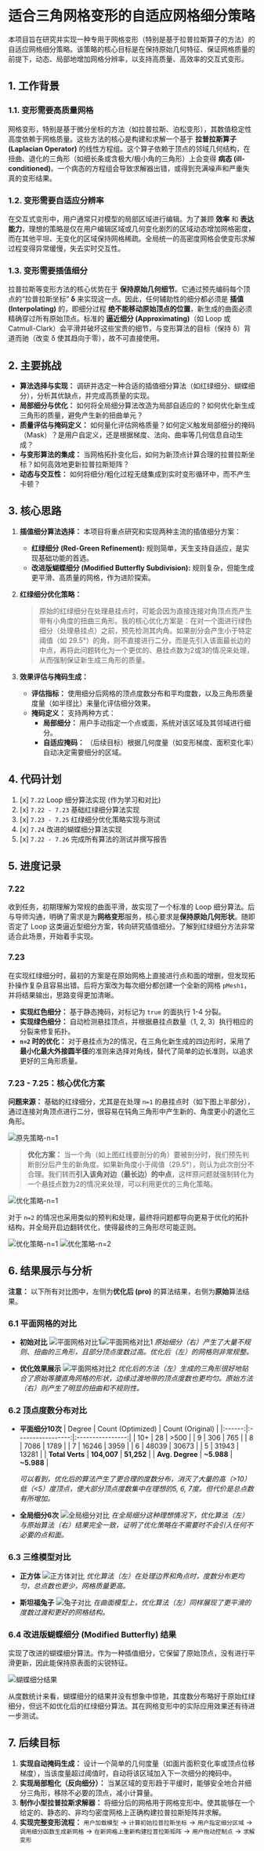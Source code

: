 # 适合三角网格变形的自适应网格细分策略

本项目旨在研究并实现一种专用于网格变形（特别是基于拉普拉斯算子的方法）的自适应网格细分策略。该策略的核心目标是在保持原始几何特征、保证网格质量的前提下，动态、局部地增加网格分辨率，以支持高质量、高效率的交互式变形。

## 1. 工作背景

### 1.1. 变形需要高质量网格
网格变形，特别是基于微分坐标的方法（如拉普拉斯、泊松变形），其数值稳定性高度依赖于网格质量。这些方法的核心是构建和求解一个基于 **拉普拉斯算子 (Laplacian Operator)** 的线性方程组。这个算子依赖于顶点的邻域几何结构，在扭曲、退化的三角形（如细长条或含极大/极小角的三角形）上会变得 **病态 (ill-conditioned)**。一个病态的方程组会导致求解器出错，或得到充满噪声和严重失真的变形结果。

### 1.2. 变形需要自适应分辨率
在交互式变形中，用户通常只对模型的局部区域进行编辑。为了兼顾 **效率** 和 **表达能力**，理想的策略是仅在用户编辑区域或几何变化剧烈的区域动态增加网格密度，而在其他平坦、无变化的区域保持网格稀疏。全局统一的高密度网格会使变形求解过程变得异常缓慢，失去实时交互性。

### 1.3. 变形需要插值细分
拉普拉斯等变形方法的核心优势在于 **保持原始几何细节**。它通过预先编码每个顶点的“拉普拉斯坐标” **δ** 来实现这一点。因此，任何辅助性的细分都必须是 **插值 (Interpolating)** 的，即细分过程 **绝不能移动原始顶点的位置**，新生成的曲面必须精确穿过所有原始顶点。标准的 **逼近细分 (Approximating)**（如 Loop 或 Catmull-Clark）会平滑并破坏这些宝贵的细节，与变形算法的目标（保持 δ）背道而驰（改变 δ 使其趋向于零），故不可直接使用。

## 2. 主要挑战

*   **算法选择与实现：** 调研并选定一种合适的插值细分算法（如红绿细分、蝴蝶细分），分析其优缺点，并完成高质量的实现。
*   **局部细分与优化：** 如何将全局细分算法改造为局部自适应的？如何优化新生成三角形的质量，避免产生新的扭曲单元？
*   **质量评估与掩码定义：** 如何量化评估网格质量？如何定义触发局部细分的掩码（Mask）？是用户自定义，还是根据梯度、法向、曲率等几何信息自动生成？
*   **与变形算法的集成：** 当网格拓扑变化后，如何为新顶点计算合理的拉普拉斯坐标？如何高效地更新拉普拉斯矩阵？
*   **动态与交互性：** 如何将细分/粗化过程无缝集成到实时变形循环中，而不产生卡顿？

## 3. 核心思路

1.  **插值细分算法选择：**
    本项目将重点研究和实现两种主流的插值细分方案：
    *   **红绿细分 (Red-Green Refinement):** 规则简单，天生支持自适应，是实现基础功能的首选。
    *   **改进版蝴蝶细分 (Modified Butterfly Subdivision):** 规则复杂，但能生成更平滑、高质量的网格，作为进阶探索。

2.  **红绿细分优化策略：**
    > 原始的红绿细分在处理悬挂点时，可能会因为直接连接对角顶点而产生带有小角度的扭曲三角形。我的核心优化方案是：在对一个面进行绿色细分（处理悬挂点）之前，预先检测其内角。如果剖分会产生小于特定阈值（如 29.5°）的角，则不直接进行二分，而是先引入该面最长边的中点，再将此问题转化为一个更优的、悬挂点数为2或3的情况来处理，从而强制保证新生成三角形的质量。

3.  **效果评估与掩码生成：**
    *   **评估指标：** 使用细分后网格的顶点度数分布和平均度数，以及三角形质量度量（如半径比）来量化评估细分效果。
    *   **掩码定义：** 支持两种方式：
        *   **局部细分：** 用户手动指定一个点或面，系统对该区域及其邻域进行细分。
        *   **自适应掩码：** （后续目标）根据几何度量（如变形梯度、面积变化率）自动决定需要细分的区域。

## 4. 代码计划

1.  [x] `7.22` Loop 细分算法实现 (作为学习和对比)
2.  [x] `7.22 - 7.23` 基础红绿细分算法实现
3.  [x] `7.23 - 7.25` 红绿细分优化策略实现与测试
4.  [x] `7.24` 改进的蝴蝶细分算法实现
5.  [x] `7.22 - 7.26` 完成所有算法的测试并撰写报告

## 5. 进度记录

### 7.22
收到任务，初期理解为常规的曲面平滑，故实现了一个标准的 Loop 细分算法。后与导师沟通，明确了需求是为**网格变形**服务，核心要求是**保持原始几何形状**。随即否定了 Loop 这类逼近型细分方案，转向研究插值细分。了解到红绿细分方法非常适合此场景，开始着手实现。

### 7.23
在实现红绿细分时，最初的方案是在原始网格上直接进行点和面的增删，但发现拓扑操作复杂且容易出错。后将方案改为每次细分都创建一个全新的网格 `pMesh1`，并将结果输出，思路变得更加清晰。
*   **实现红色细分：** 基于静态掩码，对标记为 `true` 的面执行 1-4 分裂。
*   **实现绿色细分：** 自动检测悬挂顶点，并根据悬挂点数量（1, 2, 3）执行相应的分裂来修复拓扑。
*   **`n=2` 时的优化：** 对于悬挂点为2的情况，在三角化新生成的四边形时，采用了**最小化最大外接圆半径**的准则来选择对角线，替代了简单的边长准则，以追求更好的三角形质量。

### 7.23 - 7.25：核心优化方案
**问题来源：** 基础的红绿细分，尤其是在处理 `n=1` 的悬挂点时（如下图上半部分），通过连接对角顶点进行二分，很容易在钝角三角形中产生新的、角度更小的退化三角形。

![原先策略-n=1](picture/green_division1.png)


> **优化方案：** 当一个角（如上图红线要剖分的角）要被剖分时，我们预先判断剖分后产生的新角度。如果新角度小于阈值（29.5°），则认为此次剖分不合理。我们转而**引入该角对边（最长边）的中点**，这样原问题就强制转化为一个悬挂点数为2的情况来处理，可以利用更优的三角化策略。

![优化策略-n=1](picture/red_green_division_pro_green_division1.png)

对于 `n=2` 的情况也采用类似的预判和处理，最终将问题都导向更易于优化的拓扑结构，并全局开启边翻转优化，使得最终的三角形尽可能正则。

![优化策略-n=1](picture/picture/green_division2.png)
![优化策略-n=2](picture/red_green_division_pro_green_division2.png)

## 6. 结果展示与分析

**注意：** 以下所有对比图中，左侧为**优化后 (pro)** 的算法结果，右侧为**原始**算法结果。

### 6.1 平面网格的对比

*   **初始对比**
    ![平面网格对比1](picture/red_green_division_pro_4times.png)![平面网格对比1](picture/red_green_division_4times.png)
    *原始细分（右）产生了大量不规则、扭曲的三角形，且部分顶点度数过高。优化后（左）的网格则非常规整。*

*   **优化效果展示**
    ![平面网格对比2](path/to/your/plane_compare_2.png)
    *优化后的方法（左）生成的三角形很好地贴合了原始等腰直角网格的形状，边缘过渡地带的顶点度数也更均匀。原始方法（右）则产生了明显的扭曲和不规则性。*

### 6.2 顶点度数分布对比

*   **平面细分10次**
    | Degree | Count (Optimized) | Count (Original) |
    |:------:|:-----------------:|:----------------:|
    |   10+  |        28         |       >500       |
    |    9   |        306        |        765       |
    |    8   |       7086        |       1789       |
    |    7   |       16246       |       3959       |
    |    6   |       48039       |      30673       |
    |    5   |       31943       |      13281       |
    | **Total Verts** |   **104,007**   |    **51,252**    |
    | **Avg. Degree** |   **~5.988**    |    **~5.988**    |

    *可以看到，优化后的算法产生了更合理的度数分布，消灭了大量的高（>10）低（<5）度顶点，使大部分顶点度数集中在理想的5, 6, 7度。但代价是总点数有所增加。*

*   **全局细分6次**
    ![全局细分对比](path/to/your/global_compare.png)
    *在全局细分这种理想情况下，优化算法（左）与原始算法（右）结果完全一致，证明了优化策略在不需要时不会引入任何不必要的点和面。*

### 6.3 三维模型对比

*   **正方体**
    ![正方体对比](path/to/your/cube_compare.png)
    *优化算法（左）在处理边界和角点时，度数分布更均匀，总点数也更少，网格质量更高。*

*   **斯坦福兔子**
    ![兔子对比](path/to/your/bunny_compare.png)
    *在曲面模型上，优化算法（左）同样展现了更平滑的度数过渡和更好的网格结构。*

### 6.4 改进版蝴蝶细分 (Modified Butterfly) 结果
实现了改进的蝴蝶细分算法。作为一种插值细分，它保留了原始顶点，没有进行平滑更新，因此能保持原表面的尖锐特征。

![蝴蝶细分结果](path/to/your/butterfly_results.png)

从度数统计来看，蝴蝶细分的结果并没有想象中惊艳，其度数分布略好于原始红绿细分，但远不如优化后的红绿细分算法。其在网格变形中的实际应用效果还有待进一步测试。

## 7. 后续目标

1.  **实现自动掩码生成：** 设计一个简单的几何度量（如面片面积变化率或顶点位移梯度），当该度量超过阈值时，自动将该区域加入下一次细分的掩码中。
2.  **实现局部粗化（反向细分）：** 当某区域的变形趋于平缓时，能够安全地合并细分三角形，移除不必要的顶点，减小计算量。
3.  **制作小型拉普拉斯求解器：** 将细分后的网格用于网格变形中。使其能够在一个给定的、静态的、非均匀密度网格上正确构建拉普拉斯矩阵并求解。
4.  **实现完整变形流程：**
    `用户加载模型` -> `计算初始拉普拉斯坐标` -> `用户指定细分区域` -> `调用细分函数生成新网格` -> `在新网格上重新构建拉普拉斯矩阵` -> `用户拖动控制点` -> `求解变形`

